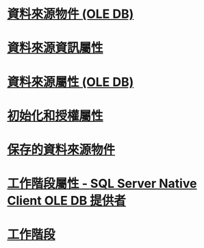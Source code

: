 # [資料來源物件 (OLE DB)](data-source-objects-ole-db.md)
# [資料來源資訊屬性](data-source-information-properties.md)
# [資料來源屬性 (OLE DB)](data-source-properties-ole-db.md)
# [初始化和授權屬性](initialization-and-authorization-properties.md)
# [保存的資料來源物件](persisted-data-source-objects.md)
# [工作階段屬性 - SQL Server Native Client OLE DB 提供者](session-properties-sql-server-native-client-ole-db-provider.md)
# [工作階段](sessions.md)
